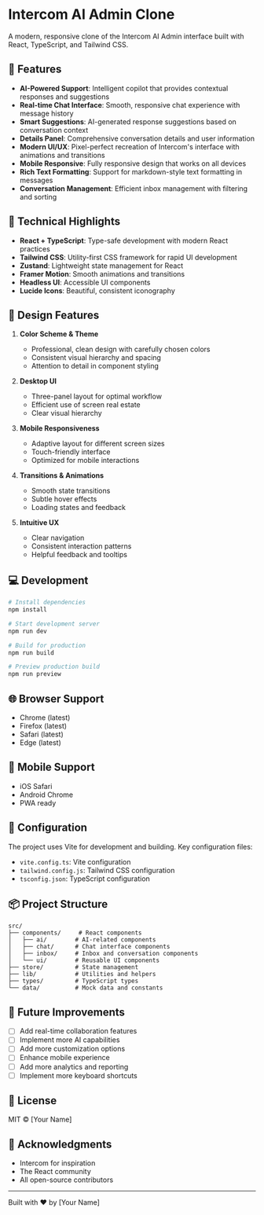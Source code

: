 # Intercom AI Admin Clone

A modern, responsive clone of the Intercom AI Admin interface built with React, TypeScript, and Tailwind CSS.

## 🌟 Features

- **AI-Powered Support**: Intelligent copilot that provides contextual responses and suggestions
- **Real-time Chat Interface**: Smooth, responsive chat experience with message history
- **Smart Suggestions**: AI-generated response suggestions based on conversation context
- **Details Panel**: Comprehensive conversation details and user information
- **Modern UI/UX**: Pixel-perfect recreation of Intercom's interface with animations and transitions
- **Mobile Responsive**: Fully responsive design that works on all devices
- **Rich Text Formatting**: Support for markdown-style text formatting in messages
- **Conversation Management**: Efficient inbox management with filtering and sorting

## 🚀 Technical Highlights

- **React + TypeScript**: Type-safe development with modern React practices
- **Tailwind CSS**: Utility-first CSS framework for rapid UI development
- **Zustand**: Lightweight state management for React
- **Framer Motion**: Smooth animations and transitions
- **Headless UI**: Accessible UI components
- **Lucide Icons**: Beautiful, consistent iconography

## 🎨 Design Features

1. **Color Scheme & Theme**
   - Professional, clean design with carefully chosen colors
   - Consistent visual hierarchy and spacing
   - Attention to detail in component styling

2. **Desktop UI**
   - Three-panel layout for optimal workflow
   - Efficient use of screen real estate
   - Clear visual hierarchy

3. **Mobile Responsiveness**
   - Adaptive layout for different screen sizes
   - Touch-friendly interface
   - Optimized for mobile interactions

4. **Transitions & Animations**
   - Smooth state transitions
   - Subtle hover effects
   - Loading states and feedback

5. **Intuitive UX**
   - Clear navigation
   - Consistent interaction patterns
   - Helpful feedback and tooltips

## 💻 Development

```bash
# Install dependencies
npm install

# Start development server
npm run dev

# Build for production
npm run build

# Preview production build
npm run preview
```

## 🌐 Browser Support

- Chrome (latest)
- Firefox (latest)
- Safari (latest)
- Edge (latest)

## 📱 Mobile Support

- iOS Safari
- Android Chrome
- PWA ready

## 🔧 Configuration

The project uses Vite for development and building. Key configuration files:

- `vite.config.ts`: Vite configuration
- `tailwind.config.js`: Tailwind CSS configuration
- `tsconfig.json`: TypeScript configuration

## 📦 Project Structure

```
src/
├── components/     # React components
│   ├── ai/        # AI-related components
│   ├── chat/      # Chat interface components
│   ├── inbox/     # Inbox and conversation components
│   └── ui/        # Reusable UI components
├── store/         # State management
├── lib/           # Utilities and helpers
├── types/         # TypeScript types
└── data/          # Mock data and constants
```

## 🎯 Future Improvements

- [ ] Add real-time collaboration features
- [ ] Implement more AI capabilities
- [ ] Add more customization options
- [ ] Enhance mobile experience
- [ ] Add more analytics and reporting
- [ ] Implement more keyboard shortcuts

## 📄 License

MIT © [Your Name]

## 🙏 Acknowledgments

- Intercom for inspiration
- The React community
- All open-source contributors

---

Built with ❤️ by [Your Name]